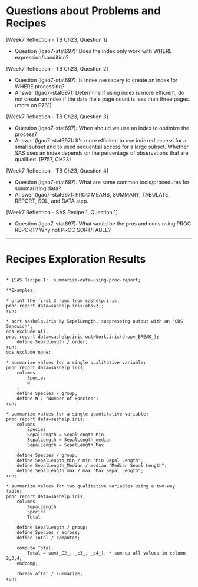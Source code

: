 
# Questions about Problems and Recipes



[Week7 Reflection - TB Ch23, Question 1]
* Question (lgao7-stat697):  Does the index only work with WHERE expression/condition?



[Week7 Reflection - TB Ch23, Question 2]
* Question (lgao7-stat697):  Is index nessacery to create an index for WHERE processing?  
* Answer (lgao7-stat697): Determine if using index is more efficient; do not create an index if the data file's page count is less than three pages. (more on P761).



[Week7 Reflection - TB Ch23, Question 3]
* Question (lgao7-stat697):  When should we use an index to optimize the process?
* Answer (lgao7-stat697): It's more efficient to use indexed access for a small subset and to used sequential access for a large subset. Whether SAS uses an index depends on the percentage of observations that are qualified. (P757, CH23)



[Week7 Reflection - TB Ch23,  Question 4]
* Question (lgao7-stat697):  What are some common tools/procedures for summarizing data?
* Answer (lgao7-stat697): PROC MEANS, SUMMARY, TABULATE, REPORT, SQL, and DATA step.



[Week7 Reflection - SAS Recipe 1, Question 1]
* Question (lgao7-stat697):  What would be the pros and cons using PROC REPORT? Why not PROC SORT/TABLE?




***



# Recipes Exploration Results



```

* [SAS Recipe 1:  summarize-data-using-proc-report;

**Examples;

* print the first 3 rows from sashelp.iris;
proc report data=sashelp.iris(obs=3);
run;

* sort sashelp.iris by SepalLength, suppressing output with an "ODS Sandwich";
ods exclude all;
proc report data=sashelp.iris out=Work.iris(drop=_BREAK_);
	define SepalLength / order;
run;
ods exclude none;

* summarize values for a single qualitative variable;
proc report data=sashelp.iris;
	columns 
		Species
		N
	;
	define Species / group;
	define N / "Number of Species";
run;

* summarize values for a single quantitative variable;
proc report data=sashelp.iris;
	columns
		Species
		SepalLength = SepalLength_Min
		SepalLength = SepalLength_median
		SepalLength = SepalLength_Max
	;
	define Species / group;
	define SepalLength_Min / min "Min Sepal Length";
	define SepalLength_Median / median "Median Sepal Length";
	define SepalLength_max / max "Max Sepal Length";
run;

* summarize values for two qualitative variables using a two-way table;
proc report data=sashelp.iris;
	columns 
		SepalLength
		Species
		Total
	;
	define SepalLength / group;
	define Species / across;
	define Total / computed;

	compute Total;
		Total = sum(_C2_, _c3_, _c4_); * sum up all values in column 2,3,4;
	endcomp;
	
	rbreak after / summarize;
run;
